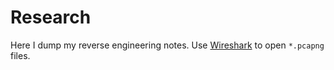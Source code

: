 # Research
Here I dump my reverse engineering notes. Use [Wireshark](https://www.wireshark.org/) to open `*.pcapng` files.